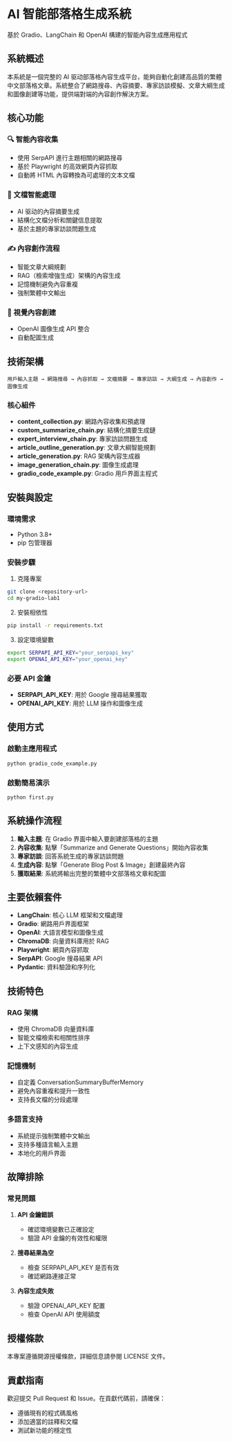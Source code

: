 # AI 智能部落格生成系統

基於 Gradio、LangChain 和 OpenAI 構建的智能內容生成應用程式

## 系統概述

本系統是一個完整的 AI 驱动部落格內容生成平台，能夠自動化創建高品質的繁體中文部落格文章。系統整合了網路搜尋、內容摘要、專家訪談模擬、文章大綱生成和圖像創建等功能，提供端對端的內容創作解決方案。

## 核心功能

### 🔍 智能內容收集
- 使用 SerpAPI 進行主題相關的網路搜尋
- 基於 Playwright 的高效網頁內容抓取
- 自動將 HTML 內容轉換為可處理的文本文檔

### 📄 文檔智能處理
- AI 驱动的內容摘要生成
- 結構化文檔分析和關鍵信息提取
- 基於主題的專家訪談問題生成

### ✍️ 內容創作流程
- 智能文章大綱規劃
- RAG（檢索增強生成）架構的內容生成
- 記憶機制避免內容重複
- 強制繁體中文輸出

### 🎨 視覺內容創建
- OpenAI 圖像生成 API 整合
- 自動配圖生成

## 技術架構

```
用戶輸入主題 → 網路搜尋 → 內容抓取 → 文檔摘要 → 專家訪談 → 大綱生成 → 內容創作 → 圖像生成
```

### 核心組件

- **content_collection.py**: 網路內容收集和預處理
- **custom_summarize_chain.py**: 結構化摘要生成鏈
- **expert_interview_chain.py**: 專家訪談問題生成
- **article_outline_generation.py**: 文章大綱智能規劃
- **article_generation.py**: RAG 架構內容生成器
- **image_generation_chain.py**: 圖像生成處理
- **gradio_code_example.py**: Gradio 用戶界面主程式

## 安裝與設定

### 環境需求
- Python 3.8+
- pip 包管理器

### 安裝步驟

1. 克隆專案
```bash
git clone <repository-url>
cd my-gradio-lab1
```

2. 安裝相依性
```bash
pip install -r requirements.txt
```

3. 設定環境變數
```bash
export SERPAPI_API_KEY="your_serpapi_key"
export OPENAI_API_KEY="your_openai_key"
```

### 必要 API 金鑰

- **SERPAPI_API_KEY**: 用於 Google 搜尋結果獲取
- **OPENAI_API_KEY**: 用於 LLM 操作和圖像生成

## 使用方式

### 啟動主應用程式
```bash
python gradio_code_example.py
```

### 啟動簡易演示
```bash
python first.py
```

## 系統操作流程

1. **輸入主題**: 在 Gradio 界面中輸入要創建部落格的主題
2. **內容收集**: 點擊「Summarize and Generate Questions」開始內容收集
3. **專家訪談**: 回答系統生成的專家訪談問題
4. **生成內容**: 點擊「Generate Blog Post & Image」創建最終內容
5. **獲取結果**: 系統將輸出完整的繁體中文部落格文章和配圖

## 主要依賴套件

- **LangChain**: 核心 LLM 框架和文檔處理
- **Gradio**: 網路用戶界面框架
- **OpenAI**: 大語言模型和圖像生成
- **ChromaDB**: 向量資料庫用於 RAG
- **Playwright**: 網頁內容抓取
- **SerpAPI**: Google 搜尋結果 API
- **Pydantic**: 資料驗證和序列化

## 技術特色

### RAG 架構
- 使用 ChromaDB 向量資料庫
- 智能文檔檢索和相關性排序
- 上下文感知的內容生成

### 記憶機制
- 自定義 ConversationSummaryBufferMemory
- 避免內容重複和提升一致性
- 支持長文檔的分段處理

### 多語言支持
- 系統提示強制繁體中文輸出
- 支持多種語言輸入主題
- 本地化的用戶界面

## 故障排除

### 常見問題

1. **API 金鑰錯誤**
   - 確認環境變數已正確設定
   - 驗證 API 金鑰的有效性和權限

2. **搜尋結果為空**
   - 檢查 SERPAPI_API_KEY 是否有效
   - 確認網路連接正常

3. **內容生成失敗**
   - 驗證 OPENAI_API_KEY 配置
   - 檢查 OpenAI API 使用額度

## 授權條款

本專案遵循開源授權條款，詳細信息請參閱 LICENSE 文件。

## 貢獻指南

歡迎提交 Pull Request 和 Issue。在貢獻代碼前，請確保：
- 遵循現有的程式碼風格
- 添加適當的註釋和文檔
- 測試新功能的穩定性
